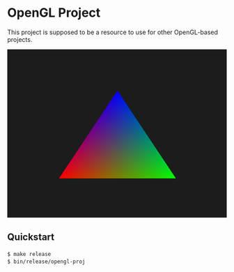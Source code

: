 # OpenGL Project
This project is supposed to be a resource to use for other OpenGL-based projects.

![Basic OpenGL Triangle](./res/images/basic-opengl-triangle.png)

## Quickstart
```bash
$ make release
$ bin/release/opengl-proj
```
